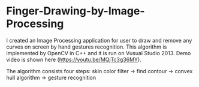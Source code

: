 # Finger-Drawing-by-Image-Processing

I created an Image Processing application for user to draw and remove any curves on screen by hand gestures recognition. This algorithm is implemented by OpenCV in C++ and it is run on Vusual Studio 2013. Demo video is shown here (https://youtu.be/MQjTc3g36MY).

The algorithm consists four steps: skin color filter -> find contour -> convex hull algorithm -> gesture recognition
